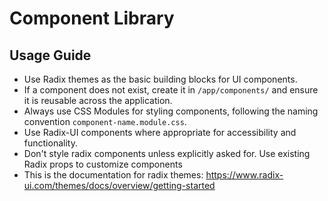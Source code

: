 # Component Library

## Usage Guide

- Use Radix themes as the basic building blocks for UI components.
- If a component does not exist, create it in `/app/components/` and ensure it is reusable across the application.
- Always use CSS Modules for styling components, following the naming convention `component-name.module.css`.
- Use Radix-UI components where appropriate for accessibility and functionality.
- Don't style radix components unless explicitly asked for. Use existing Radix props to customize components
- This is the documentation for radix themes: https://www.radix-ui.com/themes/docs/overview/getting-started
